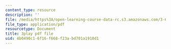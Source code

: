 ```yaml
---
content_type: resource
description: ''
file: /media/https%3A/open-learning-course-data-rc.s3.amazonaws.com/3-60-symmetry-structure-and-tensor-properties-of-materials-fall-2005/4b0490c16f16f668f23abd701a1910d1_KJheruCbwHU.pdf
file_type: application/pdf
resourcetype: Document
title: 3play pdf file
uid: 4b0490c1-6f16-f668-f23a-bd701a1910d1
---
```

